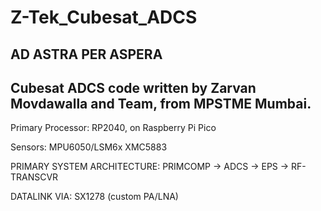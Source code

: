# Z-Tek_Cubesat_ADCS
AD ASTRA PER ASPERA
-
Cubesat ADCS code written by Zarvan Movdawalla and Team, from MPSTME Mumbai.
-
Primary Processor: RP2040, on Raspberry Pi Pico

Sensors:
MPU6050/LSM6x
XMC5883

PRIMARY SYSTEM ARCHITECTURE:
PRIMCOMP -> ADCS
         -> EPS
         -> RF-TRANSCVR

DATALINK VIA: SX1278 (custom PA/LNA)
